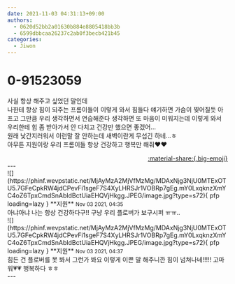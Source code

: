 ```yaml
---
date: 2021-11-03 04:31:13+09:00
authors:
  - 0620d52bb2a01630b884e8805418bb3b
  - 6599dbbcaa26237c2ab0f3becb421b45
categories:
  - Jiwon
---
```


# 0-91523059

<div class="post-container" markdown="1">
<div class="content-container md-sidebar__scrollwrap" markdown="1">

사실 항상 해주고 싶었던 말인데<br>나한테 항상 힘이 되주는 프롬이들이 이렇게 와서 힘들다 얘기하면 가슴이 찢어질듯 아프고 그만큼 우리 생각하면서 연습해준다 생각하면 또 마음이 미워지는데 이렇게 와서 우리한테 힘 좀 받아가서 안 다치고 건강만 했으면 좋겠어...<br>원래 낯간지러워서 이런말 잘 안하는데 새벽이란게 무섭긴 하네...ㅎ <br>아무튼 지원이랑 우리 프롬이들 항상 건강하고 행복만 해줘❤❤

</div>
</div>

<div style="text-align: right;" markdown="1">
<a href="https://weverse.io/fromis9/fanpost/0-91523059" style="text-align: right;">:material-share:{.big-emoji}</a>
</div>
---

<div class="comments-container md-sidebar__scrollwrap" markdown="1">
<div class="comment" markdown="1">
<div class='id-container' markdown="1">
![](https://phinf.wevpstatic.net/MjAyMzA2MjVfMzMg/MDAxNjg3NjU0MTExOTU5.7GFeCpkRW4jdCPevFi1sgeF7S4XyLHRSJr1VOBRp7gEg.mY0LxqknzXmYC4oZ6TpxCmdSnAbldBctUiaEHQVjHkgg.JPEG/image.jpg?type=s72){ pfp loading=lazy }
**<span class="artist">지원</span>** <small>Nov 03 2021, 04:35</small><br>
</div>
<div class='comment-body' markdown="1">
아냐아냐 나는 항상 건강하다구!! 구냥 우리 플로버가 보구시퍼 ㅠㅠ..
</div>
</div>
<div class="comment" markdown="1">
<div class='id-container' markdown="1">
![](https://phinf.wevpstatic.net/MjAyMzA2MjVfMzMg/MDAxNjg3NjU0MTExOTU5.7GFeCpkRW4jdCPevFi1sgeF7S4XyLHRSJr1VOBRp7gEg.mY0LxqknzXmYC4oZ6TpxCmdSnAbldBctUiaEHQVjHkgg.JPEG/image.jpg?type=s72){ pfp loading=lazy }
**<span class="artist">지원</span>** <small>Nov 03 2021, 04:37</small><br>
</div>
<div class='comment-body' markdown="1">
힘든 건 플로버를 못 봐서 그런가 봐요 이렇게 이쁜 말 해주니깐 힘이 넘쳐나네!!!!! 고마워💗💗 행복하다 ㅎㅎ
</div>
</div>
</div>
---
